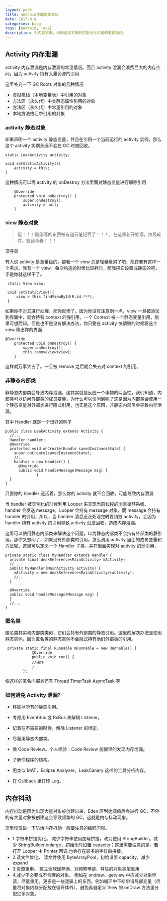 ```yaml
---
layout: post
title: android性能优化笔记
date: 2017-8-8
categories: blog
tags: [Android, java]
description: 对内存方面，绘制渲染方面的性能优化问题的笔记总结。
---
```


## Activity 内存泄漏

activity 内存泄漏是内存泄漏的常见情况。而且 activity 泄漏会浪费巨大的内存空间，因为 activity 持有大量资源的引用

这里补充一下 GC Roots 对象的几种情况

-   虚拟机栈（本地变量表）中引用的对象
-   方法区（永久代）中类静态属性引用的对象
-   方法区（永久代）中常量引用的对象
-   本地方法栈汇中引用的对象

### activity 静态对象

如果声明一个 activity 静态变量，并且在引用一个当前运行的 activity 实例，那么这个 activity 实例永远不会在 GC 时被回收。

```
static LeakActivity activity;

void setStaticActivity(){
    activity = this;
}
```

这种情况可以再 activity 的 onDestroy 方法里面对静态变量进行解除引用

```
    @Override
    protected void onDestroy() {
        super.onDestroy();
        activity = null;
    }
```

### view 静态对象

> 记！！！刚刚写的东西被有道云笔记吞了！！！，在这重新开始写。垃圾软件，毁我青春！！！

深呼吸

有人说 activity 是重量级的，那我一个 view 总是轻量级的了吧，现在我有这样一个需求，我有一个 view，每次构造的时候比较耗时，那我把它设置成静态的吧，于是你就这样干了。

```
 static View view;

 void setStaticView(){
     view = this.findViewById(R.id.***);
 }
```

如果你不对其进行处理，那你就惨了。因为你没有注意到一点，view 一旦被添加到界面中，就会持有 context 的强引用，一个 Context 被一个静态变量引用，后果可想而知。但是也不是没有解决办法，你只要在 activity 快销毁的时候将这个 view 移出你的界面

```
@Override
    protected void onDestroy() {
        super.onDestroy();
        this.removeView(view);
    }
```

这样就万事大吉了。一旦被 remove 之后就会失去对 context 的引用。

### 非静态内部类

非静态内部类会导致内存泄漏，这其实就是反应一个事物的两面性，我们知道，内部类可以访问外部类的成员变量，为什么可以访问到呢？这是因为内部类会使用一个静态变量对外部类进行隐式引用，也正是这个原因，非静态内部类会导致内存泄漏。

其中 Handler 就是一个很好的例子

```
public class LeakActivity extends Activity {
  //...
  Handler handler;
  @Override
  protected void onCreate(Bundle savedInstanceState) {
    super.onCreate(savedInstanceState);
    //...
    handler = new Handler() {
      @Override
      public void handleMessage(Message msg) {
              }
  }
}

```

只要你的 handler 还活着，那么你的 activity 就不会回收，可能导致内存泄漏

当 handler 被实例化的时候利用 Looper 来实现当前线程的消息循环系统，handler 会发送 message，Looper 会持有 message 对象，而 message 会持有 handler 的引用，所以，当 handler 消息还没处理完时要销毁 activity，会因为 handler 持有 activity 的引用导致 activity 没法回收，造成内存泄漏。

这里可以使用静态内部类来解决这个问题，以为静态内部类不会持有外部类的静引用。那你又想问了，如果没有外部类的引用，怎么调用 activity 里面的成员变量和方法呢。这里可以定义一个 Handler 子类，并在里面实现对 activity 的弱引用，

```
private static class MyHandler extends Handler {
  private final WeakReference<MainActivity> mActivity;
  // ...
  public MyHandler(MainActivity activity) {
    mActivity = new WeakReference<MainActivity>(activity);
    //...
  }

  @Override
  public void handleMessage(Message msg) {
  }
  //...
}
```

### 匿名类

匿名类其实和内部类类似，它们会持有外部类的静态引用。这里的解决办法是使用静态实例，因为匿名类的静态实例不会隐式持有他们外部类的引用。

```
 private static final Runnable mRunnable = new Runnable() {
            @Override
            public void run() {
            //操作
            }
        };
```

像这样的匿名内部类还有 Thread TimerTask AsyncTask 等

### 如何避免 Activity 泄漏?

-   移除掉所有的静态引用。

-   考虑用 EventBus 或 RxBus 来解耦 Listener。

-   记着在不需要的时候，解除 Listener 的绑定。

-   尽量用静态内部类。

-   做 Code Review。个人经验：Code Review 能很早的发现内存泄漏。

-   了解你程序的结构。

-   用类似 MAT，Eclipse Analyzer，LeakCanary 这样的工具分析内存。

-   在 Callback 里打印 Log。

## 内存抖动

内存抖动是因为出现大量对象被创建出来，Eden 区到达阀值后会进行 GC，不停的有大量对象被创建这会导致频繁的 GC。这就是内存抖动现象。

这里仅仅说一下防治内存抖动一般要注意的编码习惯。

-   1.字符串拼接优化。
    减少字符串使用加号拼接，改为使用 StringBuilder。减少 StringBuilder.enlarge，初始化时设置 capacity；这里需要注意的是，若打开 Looper 中 Printer 回调,也会存在较多的字符串拼接。
-   2.读文件优化。 读文件使用 ByteArrayPool，初始设置 capacity，减少 expand
-   3.资源重用。
    建立全球缓存池，对频繁申请、释放的对象类型重用
-   4.减少不必要或不合理的对象。
    例如在 ondraw、getview 中应减少对象申请，尽量重用。更多是一些逻辑上的东西，例如循环中不断申请局部变量（尽量将对象内存分配放在循环体外），避免再自定义 View 的 onDraw 方法里分配过多对象。

